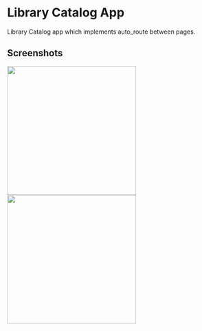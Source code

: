 # Library Catalog App

Library Catalog app which implements auto_route between pages.

## Screenshots

<img src="https://github.com/user-attachments/assets/029e7118-896d-424b-81d3-74fa6f8d5bd8" width="300"/>
<img src="https://github.com/user-attachments/assets/1a378952-7cf1-454b-ad72-7f1fcbba84ee" width="300"/>

